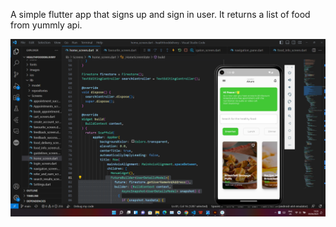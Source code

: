 A simple flutter app that signs up and sign in user. It returns a list of food from yummly api.

![Healthy-Food-App](./healthyfood.png)
